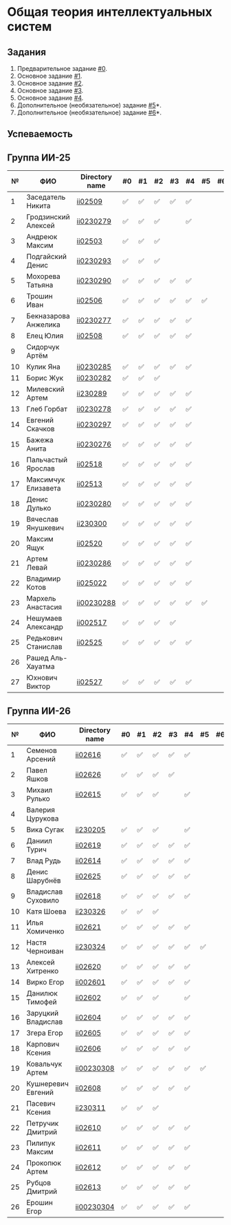 # Общая теория интеллектуальных систем

## Задания

1. Предварительное задание [#0](./tasks/task_00/readme.md).
2. Основное задание [#1](./tasks/task_01/readme.md).
3. Основное задание [#2](./tasks/task_02/readme.md).
4. Основное задание [#3](./tasks/task_03/readme.md).
5. Основное задание [#4](./tasks/task_04/readme.md).
6. Дополнительное (необязательное) задание [#5](./tasks/task_05/readme.md)*.
7. Дополнительное (необязательное) задание [#6](./tasks/task_06/readme.md)*.

## Успеваемость

## Группа ИИ-25

| №  | ФИО                  | Directory name              | #0 | #1 | #2 | #3 | #4 | #5 | #6 | Рейтинг |
|----|----------------------|-----------------------------|----|----|----|----|----|----|----|---------|
| 1  | Заседатель Никита    |[ii02509](./trunk/ii02509/)|✅|✅|✅|✅|✅||||
| 2  | Гродзинский Алексей  |[ii0230279](./trunk/ii0230279/)|✅|✅|✅||✅|||
| 3  | Андреюк Максим       |[ii02503](./truk/ii02503/)|✅|✅|✅||||||
| 4  | Подгайский Денис     |[ii0230293](./trunk/ii0230293)|✅|✅|✅||||||
| 5  | Мохорева Татьяна     |[ii0230290](trunk/ii0230290/)|✅|✅|✅|✅|✅||||
| 6  |Трошин Иван|[ii02506](trunk/ii02506)|✅|✅|✅|✅|✅|✅|||
| 7  | Бекназарова Анжелика |[ii0230277](./trunk/ii0230277/)|✅|✅|✅|✅|✅||||
| 8  |Елец Юлия |[ii02508](trunk/ii02508)|✅|✅|✅|✅|✅||||
| 9  | Сидорчук Артём       ||||||||||
| 10 | Кулик Яна            |[ii0230285](./trunk/ii0230285/)|✅|✅|✅|✅|✅||||
| 11 | Борис Жук            |[ii0230282](./trunk/ii0230282)|✅|✅|✅||||||
| 12 | Милевский Артем      |[ii230289](trunk/ii230289)|✅|✅|✅|✅|✅||||
| 13 | Глеб Горбат          |[ii0230278](./trunk/ii0230278/)|✅|✅|✅|✅|✅||||
| 14 | Евгений Скачков      | [ii0230297](./trunk/ii0230297/)   |:white_check_mark:|:white_check_mark:|:white_check_mark:|:white_check_mark:|:white_check_mark:|||||
| 15 | Бажежа Анита         |[ii0230276](./trunk/ii0230276/)|✅|✅|✅|✅|✅||||
| 16 | Пальчастый Ярослав   |[ii02518](./trunk/ii02518/)|:white_check_mark:|:white_check_mark:|✅|✅|✅|||||
| 17 | Максимчук Елизавета  |[ii02513](./trunk/ii02513/)|:white_check_mark:|:white_check_mark:|:white_check_mark:|:white_check_mark:|:white_check_mark:|||||
| 18 | Денис Дулько         |[ii0230280](./trunk/ii0230280/)|:white_check_mark:|:white_check_mark:|:white_check_mark:|:white_check_mark:|:white_check_mark:||||
| 19 | Вячеслав Янушкевич   |[ii230300](./trunk/ii230300/)|:white_check_mark:|:white_check_mark:|:white_check_mark:|:white_check_mark:|:white_check_mark:|||||
| 20 | Максим Ящук          |[ii02520](./trunk/ii02520/)|✅|✅|✅|✅|✅||||
| 21 | Артем Левай          |[ii0230286](./trunk/ii0230286/)|:white_check_mark:|:white_check_mark:|:white_check_mark:|:white_check_mark:|:white_check_mark:||||
| 22 | Владимир Котов       |[ii025022](./trunk/ii0230284) |✅|✅|✅|✅|✅||||
| 23 | Мархель Анастасия    |[ii00230288](./trunk/ii00230288/)|:white_check_mark:|:white_check_mark:|:white_check_mark:|:white_check_mark:|:white_check_mark:|:white_check_mark:||||
| 24 | Нешумаев Александр   |[ii002517](./trunk/ii002517/)|✅|✅|✅|✅|||||
| 25 | Редькович Станислав  |[ii02525](./trunk/ii02525)|✅|✅|✅|✅|✅||||
| 26 | Рашед Аль-Хауатма    ||||||||||
| 27 | Юхнович Виктор       |[ii02527](./trunk/ii02527)|✅|✅|✅|✅|✅||||

## Группа ИИ-26

| №  | ФИО                         | Directory name               | #0 | #1 | #2 | #3 | #4 | #5 | #6 | Рейтинг |
|----|-----------------------------|------------------------------|----|----|----|----|----|----|----|---------|
|1|Семенов Арсений|[ii02616](./trunk/ii02616/)|:white_check_mark:|:white_check_mark:|:white_check_mark:|:white_check_mark:|:white_check_mark:||||||
|2|Павел Яшков|[ii02626](./trunk/ii02626/)|:white_check_mark:|:white_check_mark:|:white_check_mark:|:white_check_mark:|||||
|3|Михаил Рулько|[ii02615](./trunk/ii02615/)|:white_check_mark:|:white_check_mark:|:white_check_mark:||:white_check_mark:||||
|4|Валерия Цурукова||||||||||
|5|Вика Сугак|[ii230205](./trunk/ii230205/)|:white_check_mark:|:white_check_mark:|:white_check_mark:||:white_check_mark:||||||
|6|Даниил Турич|[ii02619](./trunk/ii02619/)|:white_check_mark:|:white_check_mark:|:white_check_mark:|:white_check_mark:|:white_check_mark:||||||
|7|Влад Рудь|[ii02614](./trunk/ii02614/)|:white_check_mark:|:white_check_mark:|:white_check_mark:|:white_check_mark:|:white_check_mark:||||||
|8|Денис Шарубнёв|[ii02625](./trunk/ii02625/)|:white_check_mark:|:white_check_mark:|:white_check_mark:|:white_check_mark:|:white_check_mark:|||||
|9|Владислав Суховило |[ii02618](./trunk/ii02618/)|:white_check_mark:|:white_check_mark:|:white_check_mark:|:white_check_mark:|:white_check_mark:||||
|10|Катя Шоева|[ii230326](./trunk/ii230326/)|:white_check_mark:|:white_check_mark:|:white_check_mark:||||
|11|Илья Хомиченко|[ii02621](./trunk/ii02621/)|:white_check_mark:|:white_check_mark:|:white_check_mark:|:white_check_mark:|:white_check_mark:|||||
|12|Настя Черноиван|[ii230324](./trunk/ii230324/)|:white_check_mark:|:white_check_mark:|:white_check_mark:|:white_check_mark:|:white_check_mark:|:white_check_mark:|||
|13|Алексей Хитренко|[ii02620](./trunk/ii02620/)|:white_check_mark:|:white_check_mark:|:white_check_mark:|:white_check_mark:|:white_check_mark:||||
|14|Вирко Егор|[ii002601](./trunk/ii002601/)|:white_check_mark:|:white_check_mark:|:white_check_mark:|:white_check_mark:|:white_check_mark:||||
|15|Данилюк Тимофей|[ii02602](./trunk/ii02602/)|:white_check_mark:|:white_check_mark:|:white_check_mark:||:white_check_mark:|||||
|16|Заруцкий Владислав |[ii02604](./trunk/ii02604/)|:white_check_mark:|:white_check_mark:|:white_check_mark:|:white_check_mark:|:white_check_mark:|||||
|17|Згера Егор|[ii02605](./trunk/ii02605/)|:white_check_mark:|:white_check_mark:|:white_check_mark:|:white_check_mark:|:white_check_mark:||||
|18|Карпович Ксения|[ii02606](./trunk/ii02606/)|:white_check_mark:|:white_check_mark:|:white_check_mark:|:white_check_mark:|:white_check_mark:|||||
|19|Ковальчук Артем|[ii00230308](./trunk/ii00230308/)|:white_check_mark:|:white_check_mark:|:white_check_mark:|✅|:white_check_mark:|:white_check_mark:||||
|20|Кушнеревич Евгений|[ii02608](./trunk/ii02608/)|:white_check_mark:|:white_check_mark:|:white_check_mark:|:white_check_mark:|:white_check_mark:|||||
|21|Пасевич Ксения|[ii230311](./trunk/ii230311/)|:white_check_mark:|:white_check_mark:|:white_check_mark:||||||
|22|Петручик Дмитрий|[ii02610](./trunk/ii02610/)|:white_check_mark:|:white_check_mark:|:white_check_mark:|:white_check_mark:|:white_check_mark:||||
|23|Пилипук Максим|[ii02611](./trunk/ii02611/)|:white_check_mark:|:white_check_mark:|:white_check_mark:|:white_check_mark:|:white_check_mark:||||
|24|Прокопюк Артем|[ii02612](./trunk/ii02612/)|:white_check_mark:|:white_check_mark:|:white_check_mark:|:white_check_mark:|:white_check_mark:||||
|25|Рубцов Дмитрий|[ii02613](./trunk/ii02613/)|:white_check_mark:|:white_check_mark:|:white_check_mark:|:white_check_mark:|:white_check_mark:||||
|26|Ерошин Егор|[ii00230304](./trunk/ii00230304/)|:white_check_mark:|:white_check_mark:|:white_check_mark:|:white_check_mark:|:white_check_mark:|||||


